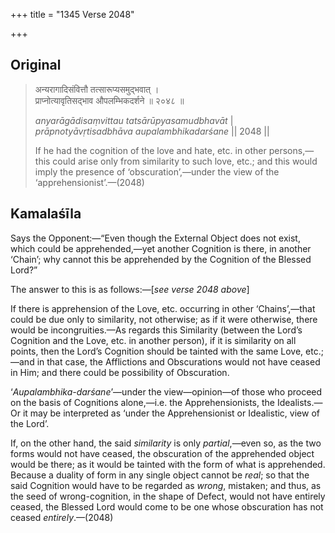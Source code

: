 +++
title = "1345 Verse 2048"

+++
## Original 
>
> अन्यरागादिसंवित्तौ तत्सारूप्यसमुद्भवात् ।  
> प्राप्नोत्यावृतिसद्भाव औपलम्भिकदर्शने ॥ २०४८ ॥ 
>
> *anyarāgādisaṃvittau tatsārūpyasamudbhavāt* \|  
> *prāpnotyāvṛtisadbhāva aupalambhikadarśane* \|\| 2048 \|\| 
>
> If he had the cognition of the love and hate, etc. in other persons,—this could arise only from similarity to such love, etc.; and this would imply the presence of ‘obscuration’,—under the view of the ‘apprehensionist’.—(2048)



## Kamalaśīla

Says the Opponent:—“Even though the External Object does not exist, which could be apprehended,—yet another Cognition is there, in another ‘Chain’; why cannot this be apprehended by the Cognition of the Blessed Lord?”

The answer to this is as follows:—[*see verse 2048 above*]

If there is apprehension of the Love, etc. occurring in other ‘Chains’,—that could be due only to similarity, not otherwise; as if it were otherwise, there would be incongruities.—As regards this Similarity (between the Lord’s Cognition and the Love, etc. in another person), if it is similarity on all points, then the Lord’s Cognition should be tainted with the same Love, etc.;—and in that case, the Afflictions and Obscurations would not have ceased in Him; and there could be possibility of Obscuration.

‘*Aupalambhika-darśane*’—under the view—opinion—of those who proceed on the basis of Cognitions alone,—i.e. the Apprehensionists, the Idealists.—Or it may be interpreted as ‘under the Apprehensionist or Idealistic, view of the Lord’.

If, on the other hand, the said *similarity* is only *partial*,—even so, as the two forms would not have ceased, the obscuration of the apprehended object would be there; as it would be tainted with the form of what is apprehended. Because a duality of form in any single object cannot be *real*; so that the said Cognition would have to be regarded as *wrong*, mistaken; and thus, as the seed of wrong-cognition, in the shape of Defect, would not have entirely ceased, the Blessed Lord would come to be one whose obscuration has not ceased *entirely*.—(2048)


